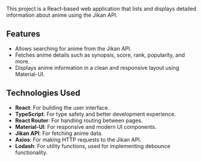 This project is a React-based web application that lists and displays detailed information about anime using the Jikan API. 

## Features

- Allows searching for anime from the Jikan API.
- Fetches anime details such as synopsis, score, rank, popularity, and more.
- Displays anime information in a clean and responsive layout using Material-UI.

## Technologies Used

- **React**: For building the user interface.
- **TypeScript**: For type safety and better development experience.
- **React Router**: For handling routing between pages.
- **Material-UI**: For responsive and modern UI components.
- **Jikan API**: For fetching anime data.
- **Axios**: For making HTTP requests to the Jikan API.
- **Lodash**: For utility functions, used for implementing debounce functionality.